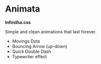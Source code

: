 # Animata
**Infinilha.css**

Simple and clean animations that last forever.
- Movings Dots
- Bouncing Arrow (up-down)
- Quick Double Dash
- Typewriter effect
